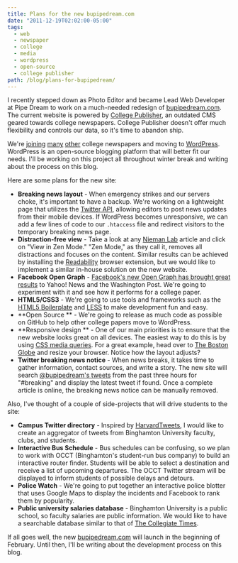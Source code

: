 ```yaml
---
title: Plans for the new bupipedream.com
date: "2011-12-19T02:02:00-05:00"
tags:
  - web
  - newspaper
  - college
  - media
  - wordpress
  - open-source
  - college publisher
path: /blog/plans-for-bupipedream/
---
```


I recently stepped down as Photo Editor and became Lead Web Developer at Pipe Dream to work on a much-needed redesign of [bupipedream.com](http://bupipedream.com/). The current website is powered by [College Publisher](http://collegepublisher.com/), an outdated CMS geared towards college newspapers. College Publisher doesn't offer much flexibility and controls our data, so it's time to abandon ship.

We're [joining](http://www.greglinch.com/2008/09/how-we-did-it-moving-the-miami-hurricane-from-college-publisher-to-wordpress.html) [many](http://seanblanda.com/blog/college-media/the-new-temple-newscom-from-college-publisher-to-wordpress/) [other](http://www.collegemediainnovation.org/blog/2009/04/mustang-daily-leaves-college-publisher-launches-wordpress-site/) college newspapers and moving to [WordPress](http://wordpress.org/). WordPress is an open-source blogging platform that will better fit our needs. I'll be working on this project all throughout winter break and writing about the process on this blog.

Here are some plans for the new site:

- **Breaking news layout** \- When emergency strikes and our servers choke, it's important to have a backup. We're working on a lightweight page that utilizes the [Twitter API](https://dev.twitter.com/), allowing editors to post news updates from their mobile devices. If WordPress becomes unresponsive, we can add a few lines of code to our `.htaccess` file and redirect visitors to the temporary breaking news page.
- **Distraction-free view** \- Take a look at any [Nieman Lab](http://www.niemanlab.org/2011/12/this-week-in-review-the-web-censorship-fight-heats-up-and-buzzfeeds-new-social-news-model/) article and click on "View in Zen Mode." "Zen Mode," as they call it, removes all distractions and focuses on the content. Similar results can be achieved by installing the [Readability](http://www.readability.com/) browser extension, but we would like to implement a similar in-house solution on the new website.
- **Facebook Open Graph** \- [Facebook's new Open Graph has brought great results](https://developers.facebook.com/blog/post/603/) to Yahoo! News and the Washington Post. We're going to experiment with it and see how it performs for a college paper.
- **HTML5/CSS3** \- We're going to use tools and frameworks such as the [HTML5 Boilerplate](http://html5boilerplate.com/) and [LESS](http://lesscss.org) to make development fun and easy.
- **Open Source ** \- We're going to release as much code as possible on GitHub to help other college papers move to WordPress.
- **Responsive design ** \- One of our main priorities is to ensure that the new website looks great on all devices. The easiest way to do this is by using [CSS media queries](http://coding.smashingmagazine.com/2011/01/12/guidelines-for-responsive-web-design/). For a great example, head over to [The Boston Globe](http://www.bostonglobe.com/) and resize your browser. Notice how the layout adjusts?
- **Twitter breaking news notice** \- When news breaks, it takes time to gather information, contact sources, and write a story. The new site will search [@bupipedream's tweets](http://twitter.com/bupipedream) from the past three hours for "#breaking" and display the latest tweet if found. Once a complete article is online, the breaking news notice can be manually removed.

Also, I've thought of a couple of side-projects that will drive students to the site:

- **Campus Twitter directory** \- Inspired by [HarvardTweets](http://tweets.cs50.net/), I would like to create an aggregator of tweets from Binghamton University faculty, clubs, and students.
- **Interactive Bus Schedule** \- Bus schedules can be confusing, so we plan to work with OCCT (Binghamton's student-run bus company) to build an interactive router finder. Students will be able to select a destination and receive a list of upcoming departures. The OCCT Twitter stream will be displayed to inform students of possible delays and detours.
- **Police Watch** \- We're going to put together an interactive police blotter that uses Google Maps to display the incidents and Facebook to rank them by popularity.
- **Public university salaries database** \- Binghamton University is a public school, so faculty salaries are public information. We would like to have a searchable database similar to that of [The Collegiate Times](http://www.collegiatetimes.com/databases/salaries).

If all goes well, the new [bupipedream.com](http://bupipedream.com/) will launch in the beginning of February. Until then, I'll be writing about the development process on this blog.
